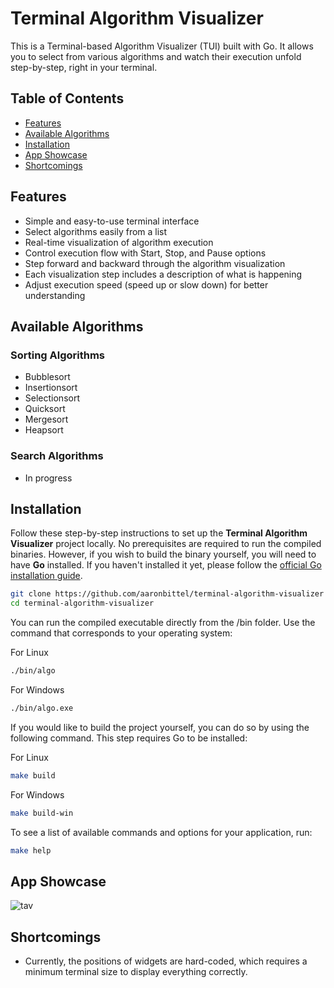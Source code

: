 # Terminal Algorithm Visualizer

This is a Terminal-based Algorithm Visualizer (TUI) built with Go. It allows
you to select from various algorithms and watch their execution unfold
step-by-step, right in your terminal.

## Table of Contents
- [Features](#features)
- [Available Algorithms](#available-algorithms)
- [Installation](#installation)
- [App Showcase](#app-showcase)
- [Shortcomings](#shortcomings)

## Features

- Simple and easy-to-use terminal interface
- Select algorithms easily from a list
- Real-time visualization of algorithm execution
- Control execution flow with Start, Stop, and Pause options
- Step forward and backward through the algorithm visualization
- Each visualization step includes a description of what is happening
- Adjust execution speed (speed up or slow down) for better understanding

## Available Algorithms

### Sorting Algorithms
- Bubblesort
- Insertionsort
- Selectionsort
- Quicksort
- Mergesort
- Heapsort

### Search Algorithms
- In progress


## Installation

Follow these step-by-step instructions to set up the **Terminal Algorithm
Visualizer** project locally. No prerequisites are required to run the compiled
binaries. However, if you wish to build the binary yourself, you will need to
have **Go** installed. If you haven't installed it yet, please follow the
[official Go installation guide](https://go.dev/doc/install).

```bash
git clone https://github.com/aaronbittel/terminal-algorithm-visualizer
cd terminal-algorithm-visualizer
```

You can run the compiled executable directly from the /bin folder. Use the command that corresponds to your operating system:

For Linux
```bash
./bin/algo
```

For Windows
```bash
./bin/algo.exe
```
If you would like to build the project yourself, you can do so by using the
following command. This step requires Go to be installed:

For Linux
```bash
make build
```

For Windows
```bash
make build-win
```

To see a list of available commands and options for your application, run:
```bash
make help
```

## App Showcase

![tav](https://github.com/user-attachments/assets/f0fe458d-7959-4bbb-b5a3-8c1e0fe7c7dc)

## Shortcomings

- Currently, the positions of widgets are hard-coded, which requires a minimum
terminal size to display everything correctly.
